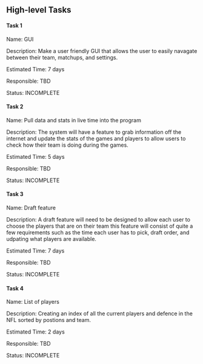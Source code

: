 ## High-level Tasks

#### Task 1
Name: GUI

Description: Make a user friendly GUI that allows the user to easily navagate between their team, matchups, and settings.

Estimated Time: 7 days

Responsible: TBD

Status: INCOMPLETE

#### Task 2
Name: Pull data and stats in live time into the program

Description: The system will have a feature to grab information off the internet and update the stats of the games and players to allow users to check how their team is doing during the games.

Estimated Time: 5 days

Responsible: TBD

Status: INCOMPLETE

#### Task 3
Name: Draft feature

Description: A draft feature will need to be designed to allow each user to choose the players that are on their team this feature will consist of quite a few requirements such as the time each user has to pick, draft order, and udpating what players are available.

Estimated Time: 7 days

Responsible: TBD

Status: INCOMPLETE

#### Task 4
Name: List of players

Description: Creating an index of all the current players and defence in the NFL sorted by postions and team.

Estimated Time: 2 days

Responsible: TBD

Status: INCOMPLETE
